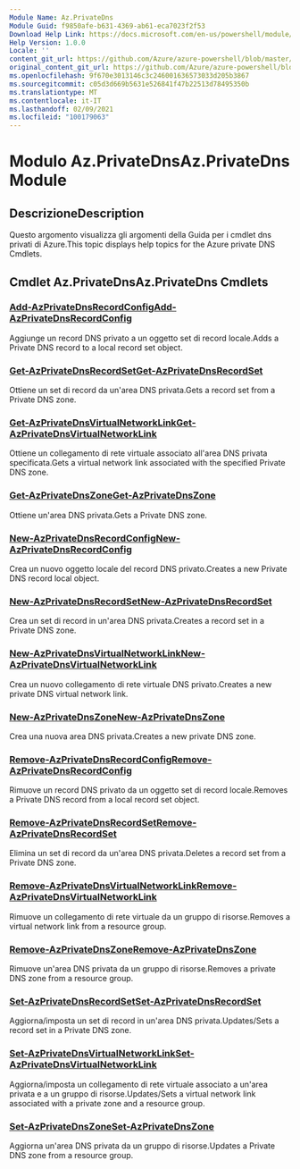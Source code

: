 ```yaml
---
Module Name: Az.PrivateDns
Module Guid: f9850afe-b631-4369-ab61-eca7023f2f53
Download Help Link: https://docs.microsoft.com/en-us/powershell/module/az.privatedns
Help Version: 1.0.0
Locale: ''
content_git_url: https://github.com/Azure/azure-powershell/blob/master/src/PrivateDns/PrivateDns/help/Az.PrivateDNS.md
original_content_git_url: https://github.com/Azure/azure-powershell/blob/master/src/PrivateDns/PrivateDns/help/Az.PrivateDNS.md
ms.openlocfilehash: 9f670e3013146c3c246001636573033d205b3867
ms.sourcegitcommit: c05d3d669b5631e526841f47b22513d78495350b
ms.translationtype: MT
ms.contentlocale: it-IT
ms.lasthandoff: 02/09/2021
ms.locfileid: "100179063"
---
```

# <span data-ttu-id="27ffe-101">Modulo Az.PrivateDns</span><span class="sxs-lookup"><span data-stu-id="27ffe-101">Az.PrivateDns Module</span></span>
## <span data-ttu-id="27ffe-102">Descrizione</span><span class="sxs-lookup"><span data-stu-id="27ffe-102">Description</span></span>
<span data-ttu-id="27ffe-103">Questo argomento visualizza gli argomenti della Guida per i cmdlet dns privati di Azure.</span><span class="sxs-lookup"><span data-stu-id="27ffe-103">This topic displays help topics for the Azure private DNS Cmdlets.</span></span>

## <span data-ttu-id="27ffe-104">Cmdlet Az.PrivateDns</span><span class="sxs-lookup"><span data-stu-id="27ffe-104">Az.PrivateDns Cmdlets</span></span>
### [<span data-ttu-id="27ffe-105">Add-AzPrivateDnsRecordConfig</span><span class="sxs-lookup"><span data-stu-id="27ffe-105">Add-AzPrivateDnsRecordConfig</span></span>](Add-AzPrivateDnsRecordConfig.md)
<span data-ttu-id="27ffe-106">Aggiunge un record DNS privato a un oggetto set di record locale.</span><span class="sxs-lookup"><span data-stu-id="27ffe-106">Adds a Private DNS record to a local record set object.</span></span>

### [<span data-ttu-id="27ffe-107">Get-AzPrivateDnsRecordSet</span><span class="sxs-lookup"><span data-stu-id="27ffe-107">Get-AzPrivateDnsRecordSet</span></span>](Get-AzPrivateDnsRecordSet.md)
<span data-ttu-id="27ffe-108">Ottiene un set di record da un'area DNS privata.</span><span class="sxs-lookup"><span data-stu-id="27ffe-108">Gets a record set from a Private DNS zone.</span></span>

### [<span data-ttu-id="27ffe-109">Get-AzPrivateDnsVirtualNetworkLink</span><span class="sxs-lookup"><span data-stu-id="27ffe-109">Get-AzPrivateDnsVirtualNetworkLink</span></span>](Get-AzPrivateDnsVirtualNetworkLink.md)
<span data-ttu-id="27ffe-110">Ottiene un collegamento di rete virtuale associato all'area DNS privata specificata.</span><span class="sxs-lookup"><span data-stu-id="27ffe-110">Gets a virtual network link associated with the specified Private DNS zone.</span></span>

### [<span data-ttu-id="27ffe-111">Get-AzPrivateDnsZone</span><span class="sxs-lookup"><span data-stu-id="27ffe-111">Get-AzPrivateDnsZone</span></span>](Get-AzPrivateDnsZone.md)
<span data-ttu-id="27ffe-112">Ottiene un'area DNS privata.</span><span class="sxs-lookup"><span data-stu-id="27ffe-112">Gets a Private DNS zone.</span></span>

### [<span data-ttu-id="27ffe-113">New-AzPrivateDnsRecordConfig</span><span class="sxs-lookup"><span data-stu-id="27ffe-113">New-AzPrivateDnsRecordConfig</span></span>](New-AzPrivateDnsRecordConfig.md)
<span data-ttu-id="27ffe-114">Crea un nuovo oggetto locale del record DNS privato.</span><span class="sxs-lookup"><span data-stu-id="27ffe-114">Creates a new Private DNS record local object.</span></span>

### [<span data-ttu-id="27ffe-115">New-AzPrivateDnsRecordSet</span><span class="sxs-lookup"><span data-stu-id="27ffe-115">New-AzPrivateDnsRecordSet</span></span>](New-AzPrivateDnsRecordSet.md)
<span data-ttu-id="27ffe-116">Crea un set di record in un'area DNS privata.</span><span class="sxs-lookup"><span data-stu-id="27ffe-116">Creates a record set in a Private DNS zone.</span></span>

### [<span data-ttu-id="27ffe-117">New-AzPrivateDnsVirtualNetworkLink</span><span class="sxs-lookup"><span data-stu-id="27ffe-117">New-AzPrivateDnsVirtualNetworkLink</span></span>](New-AzPrivateDnsVirtualNetworkLink.md)
<span data-ttu-id="27ffe-118">Crea un nuovo collegamento di rete virtuale DNS privato.</span><span class="sxs-lookup"><span data-stu-id="27ffe-118">Creates a new private DNS virtual network link.</span></span>

### [<span data-ttu-id="27ffe-119">New-AzPrivateDnsZone</span><span class="sxs-lookup"><span data-stu-id="27ffe-119">New-AzPrivateDnsZone</span></span>](New-AzPrivateDnsZone.md)
<span data-ttu-id="27ffe-120">Crea una nuova area DNS privata.</span><span class="sxs-lookup"><span data-stu-id="27ffe-120">Creates a new private DNS zone.</span></span>

### [<span data-ttu-id="27ffe-121">Remove-AzPrivateDnsRecordConfig</span><span class="sxs-lookup"><span data-stu-id="27ffe-121">Remove-AzPrivateDnsRecordConfig</span></span>](Remove-AzPrivateDnsRecordConfig.md)
<span data-ttu-id="27ffe-122">Rimuove un record DNS privato da un oggetto set di record locale.</span><span class="sxs-lookup"><span data-stu-id="27ffe-122">Removes a Private DNS record from a local record set object.</span></span>

### [<span data-ttu-id="27ffe-123">Remove-AzPrivateDnsRecordSet</span><span class="sxs-lookup"><span data-stu-id="27ffe-123">Remove-AzPrivateDnsRecordSet</span></span>](Remove-AzPrivateDnsRecordSet.md)
<span data-ttu-id="27ffe-124">Elimina un set di record da un'area DNS privata.</span><span class="sxs-lookup"><span data-stu-id="27ffe-124">Deletes a record set from a Private DNS zone.</span></span>

### [<span data-ttu-id="27ffe-125">Remove-AzPrivateDnsVirtualNetworkLink</span><span class="sxs-lookup"><span data-stu-id="27ffe-125">Remove-AzPrivateDnsVirtualNetworkLink</span></span>](Remove-AzPrivateDnsVirtualNetworkLink.md)
<span data-ttu-id="27ffe-126">Rimuove un collegamento di rete virtuale da un gruppo di risorse.</span><span class="sxs-lookup"><span data-stu-id="27ffe-126">Removes a virtual network link from a resource group.</span></span>

### [<span data-ttu-id="27ffe-127">Remove-AzPrivateDnsZone</span><span class="sxs-lookup"><span data-stu-id="27ffe-127">Remove-AzPrivateDnsZone</span></span>](Remove-AzPrivateDnsZone.md)
<span data-ttu-id="27ffe-128">Rimuove un'area DNS privata da un gruppo di risorse.</span><span class="sxs-lookup"><span data-stu-id="27ffe-128">Removes a private DNS zone from a resource group.</span></span>

### [<span data-ttu-id="27ffe-129">Set-AzPrivateDnsRecordSet</span><span class="sxs-lookup"><span data-stu-id="27ffe-129">Set-AzPrivateDnsRecordSet</span></span>](Set-AzPrivateDnsRecordSet.md)
<span data-ttu-id="27ffe-130">Aggiorna/imposta un set di record in un'area DNS privata.</span><span class="sxs-lookup"><span data-stu-id="27ffe-130">Updates/Sets a record set in a Private DNS zone.</span></span>

### [<span data-ttu-id="27ffe-131">Set-AzPrivateDnsVirtualNetworkLink</span><span class="sxs-lookup"><span data-stu-id="27ffe-131">Set-AzPrivateDnsVirtualNetworkLink</span></span>](Set-AzPrivateDnsVirtualNetworkLink.md)
<span data-ttu-id="27ffe-132">Aggiorna/imposta un collegamento di rete virtuale associato a un'area privata e a un gruppo di risorse.</span><span class="sxs-lookup"><span data-stu-id="27ffe-132">Updates/Sets a virtual network link associated with a private zone and a resource group.</span></span>

### [<span data-ttu-id="27ffe-133">Set-AzPrivateDnsZone</span><span class="sxs-lookup"><span data-stu-id="27ffe-133">Set-AzPrivateDnsZone</span></span>](Set-AzPrivateDnsZone.md)
<span data-ttu-id="27ffe-134">Aggiorna un'area DNS privata da un gruppo di risorse.</span><span class="sxs-lookup"><span data-stu-id="27ffe-134">Updates a Private DNS zone from a resource group.</span></span>

